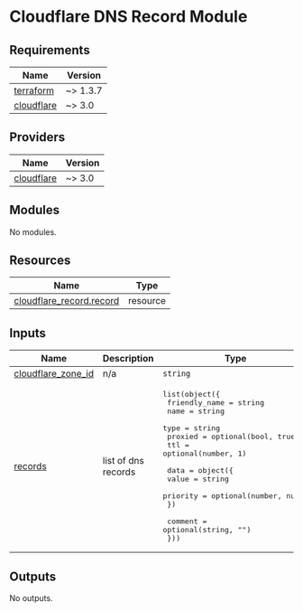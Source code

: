 # Cloudflare DNS Record Module

<!-- BEGINNING OF PRE-COMMIT-TERRAFORM DOCS HOOK -->
## Requirements

| Name | Version |
|------|---------|
| <a name="requirement_terraform"></a> [terraform](#requirement\_terraform) | ~> 1.3.7 |
| <a name="requirement_cloudflare"></a> [cloudflare](#requirement\_cloudflare) | ~> 3.0 |

## Providers

| Name | Version |
|------|---------|
| <a name="provider_cloudflare"></a> [cloudflare](#provider\_cloudflare) | ~> 3.0 |

## Modules

No modules.

## Resources

| Name | Type |
|------|------|
| [cloudflare_record.record](https://registry.terraform.io/providers/cloudflare/cloudflare/latest/docs/resources/record) | resource |

## Inputs

| Name | Description | Type | Default | Required |
|------|-------------|------|---------|:--------:|
| <a name="input_cloudflare_zone_id"></a> [cloudflare\_zone\_id](#input\_cloudflare\_zone\_id) | n/a | `string` | n/a | yes |
| <a name="input_records"></a> [records](#input\_records) | list of dns records | <pre>list(object({<br>    friendly_name = string<br>    name          = string<br>    type          = string<br>    proxied       = optional(bool, true)<br>    ttl           = optional(number, 1)<br><br>    data = object({<br>      value    = string<br>      priority = optional(number, null)<br>    })<br><br>    comment = optional(string, "")<br>  }))</pre> | n/a | yes |

## Outputs

No outputs.
<!-- END OF PRE-COMMIT-TERRAFORM DOCS HOOK -->
